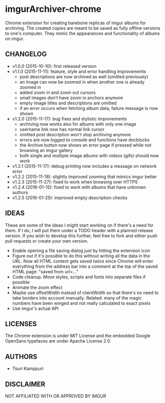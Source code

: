 # imgurArchiver-chrome

Chrome extension for creating barebone replicas of imgur albums for archiving.
The created copies are meant to be saved as fully offline versions to one's
computer. They mimic the appearances and functionality of albums on imgur.

## CHANGELOG ##

* v1.0.0 (2015-10-10): first released version
* v1.1.0 (2015-11-11): feature, style and error handling improvements
  * post descriptions are now archived as well (omitted previously)
  * an image can now be zoomed in when another one is already zoomed in
  * added zoom in and zoom out cursors
  * small images don't have zoom in anchors anymore
  * empty image titles and descriptions are omitted
  * if an error occurs when fetching album data, failure message is now shown
* v1.2.0 (2015-11-17): bug fixes and stylistic improvements
  * archiving now works also for albums with only one image
  * username link now has normal link cursor
  * omitted post description won't stop archiving anymore
  * errors are now logged to console and functions have docblocks
  * the Archive button now shows an error page if pressed while not browsing an
    imgur gallery
  * both single and multiple image albums with videos (gifs) should now work
* v1.2.1 (2015-11-17): debug printing now includes a message on network error
* v1.2.2 (2015-11-18): slightly improved zooming that mimics imgur better
* v1.2.3 (2015-11-27): fixed to work when browsing over HTTPS
* v1.2.4 (2016-01-15): fixed to work with albums that have unknown authors
* v1.2.5 (2016-01-25): improved empty description checks

## IDEAS ##

These are some of the ideas I might start working on if there's a need for
them. If I do, I will put them under a TODO header with a planned release
version. If you wish to develop this further, feel free to fork and either push
pull requests or create your own version.

* Enable opening a file saving dialog just by hitting the extension icon
* Figure out if it's possible to do this without writing all the data in the
  URL. Now all HTML content gets saved twice since Chrome will enter everything
  from the address bar into a comment at the top of the saved HTML page: "saved
  from url=..."
* Code cleanup. Move styles, scripts and fonts into separate files if possible
* Animate the zoom effect
* Maybe use offsetWidth instead of clientWidth so that there's no need to take
  borders into account manually. Related: many of the magic numbers have been
  winged and not really calculated to exact pixels
* Use imgur's actual API

## LICENSES ##

The Chrome extension is under MIT License and the embedded Google OpenSans
typefaces are under Apache License 2.0.

## AUTHORS ##

* Tsuri Kamppuri

## DISCLAIMER ##

NOT AFFILIATED WITH OR APPROVED BY IMGUR
